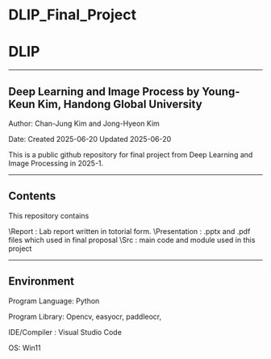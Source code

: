 # DLIP_Final_Project

# DLIP
<hr>

## Deep Learning and Image Process by Young-Keun Kim, Handong Global University
Author: Chan-Jung Kim and Jong-Hyeon Kim

Date: Created 2025-06-20
      Updated 2025-06-20

This is a public github repository for final project from Deep Learning and Image Processing in 2025-1.
<hr>

## Contents
This repository contains

\Report       : Lab report written in totorial form.
\Presentation : .pptx and .pdf files which used in final proposal
\Src          : main code and module used in this project
<hr>

## Environment
Program Language: Python

Program Library: Opencv, easyocr, paddleocr, 

IDE/Compiler : Visual Studio Code

OS: Win11
